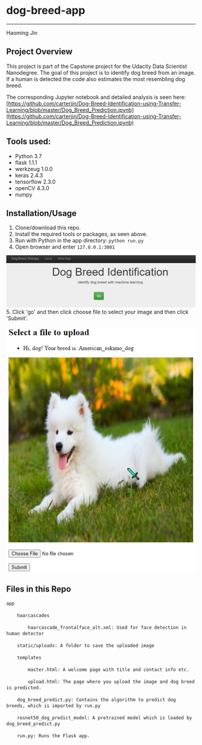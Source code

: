# dog-breed-app
 
---
Haoming Jin

## Project Overview

This project is part of the Capstone project for the Udacity Data Scientist Nanodegree. The goal of this project is to identify dog breed from an image. If a human is detected the code also estimates the most resembling dog breed.

The corresponding Jupyter notebook and detailed analysis is seen here:
[https://github.com/carterjin/Dog-Breed-Identification-using-Transfer-Learning/blob/master/Dog_Breed_Prediction.ipynb](https://github.com/carterjin/Dog-Breed-Identification-using-Transfer-Learning/blob/master/Dog_Breed_Prediction.ipynb)

## Tools used:
- Python 3.7
- flask 1.1.1
- werkzeug 1.0.0
- keras 2.4.3
- tensorflow 2.3.0
- openCV 4.3.0
- numpy

## Installation/Usage
1. Clone/download this repo.
2. Install the required tools or packages, as seen above.
3. Run with Python in the app directory: ```python run.py```
4. Open browser and enter ```127.0.0.1:3001```

![](images/master_page.png)
5. Click 'go' and then click choose file to select your image and then click 'Submit'.

![](images/upload_page.png)

## Files in this Repo

	app

		haarcascades
		
			haarcascade_frontalface_alt.xml: Used for face detection in human detector
			
		static/uploads: A folder to save the uploaded image
		
		templates
		
			master.html: A welcome page with title and contact info etc.
			
			upload.html: The page where you upload the image and dog breed is predicted.
			
		dog_breed_predict.py: Contains the algorithm to predict dog breeds, which is imported by run.py
		
		resnet50_dog_predict_model: A pretrained model which is loaded by dog_breed_predict.py
		
		run.py: Runs the Flask app.